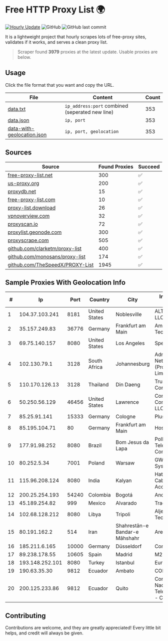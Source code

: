 
# Free HTTP Proxy List 🌍

[![Hourly Update](https://github.com/mertguvencli/http-proxy-list/actions/workflows/main.yml/badge.svg?branch=main)](https://github.com/mertguvencli/http-proxy-list/actions/workflows/main.yml)
![GitHub](https://img.shields.io/github/license/mertguvencli/http-proxy-list)
![GitHub last commit](https://img.shields.io/github/last-commit/mertguvencli/http-proxy-list)

It is a lightweight project that hourly scrapes lots of free-proxy sites, validates if it works, and serves a clean proxy list.


> Scraper found **3979** proxies at the latest update. Usable proxies are below.

## Usage

Click the file format that you want and copy the URL.


|File|Content|Count|
|----|-------|-----|
|[data.txt](https://raw.githubusercontent.com/mertguvencli/http-proxy-list/main/proxy-list/data.txt)|`ip_address:port` combined (seperated new line)|353|
|[data.json](https://raw.githubusercontent.com/mertguvencli/http-proxy-list/main/proxy-list/data.json)|`ip, port`|353|
|[data-with-geolocation.json](https://raw.githubusercontent.com/mertguvencli/http-proxy-list/main/proxy-list/data-with-geolocation.json)|`ip, port, geolocation`|353|

## Sources

|Source|Found Proxies|Succeed|
|------|-------------|-------|
|[free-proxy-list.net](https://free-proxy-list.net)|300|✅|
|[us-proxy.org](https://www.us-proxy.org)|200|✅|
|[proxydb.net](http://proxydb.net)|15|✅|
|[free-proxy-list.com](https://free-proxy-list.com/?page=&port=&type%5B%5D=http&type%5B%5D=https&up_time=0&search=Search)|10|✅|
|[proxy-list.download](https://www.proxy-list.download/HTTP)|26|✅|
|[vpnoverview.com](https://vpnoverview.com/privacy/anonymous-browsing/free-proxy-servers)|32|✅|
|[proxyscan.io](https://www.proxyscan.io)|72|✅|
|[proxylist.geonode.com](https://proxylist.geonode.com/api/proxy-list?limit=300&page=1&sort_by=lastChecked&sort_type=desc&protocols=http,https)|300|✅|
|[proxyscrape.com](https://api.proxyscrape.com/v2/?request=displayproxies&protocol=http&timeout=10000&country=all&ssl=all&anonymity=all)|505|✅|
|[github.com/clarketm/proxy-list](https://raw.githubusercontent.com/clarketm/proxy-list/master/proxy-list-raw.txt)|400|✅|
|[github.com/monosans/proxy-list](https://raw.githubusercontent.com/monosans/proxy-list/main/proxies/http.txt)|174|✅|
|[github.com/TheSpeedX/PROXY-List](https://raw.githubusercontent.com/TheSpeedX/PROXY-List/master/http.txt)|1945|✅|


## Sample Proxies With Geolocation Info

|#|Ip|Port|Country|City|Internet Service Provider|
|-|--|----|-------|----|-------------------------|
|1|104.37.103.241|8181|United States|Noblesville|ALTIUS Broadband, LLC|
|2|35.157.249.83|36776|Germany|Frankfurt am Main|Amazon Technologies Inc.|
|3|69.75.140.157|8080|United States|Los Angeles|Spectrum|
|4|102.130.79.1|3128|South Africa|Johannesburg|Adnexus Celerity Networks (Proprietary) Limited|
|5|110.170.126.13|3128|Thailand|Din Daeng|True Internet Corporation CO. Ltd.|
|6|50.250.56.129|46456|United States|Lawrence|Comcast Cable Communications, LLC|
|7|85.25.91.141|15333|Germany|Cologne|PlusServer GmbH|
|8|85.195.104.71|80|Germany|Frankfurt am Main|Host Europe GmbH|
|9|177.91.98.252|8080|Brazil|Bom Jesus da Lapa|Pollynet - MP Telecom Servicos E Comercio Ltda|
|10|80.252.5.34|7001|Poland|Warsaw|GWNET Autonomus System|
|11|115.96.208.124|8080|India|Kalyan|Hathway IP over Cable Internet Access|
|12|200.25.254.193|54240|Colombia|Bogotá|Andinet ON Line|
|13|45.189.254.82|999|Mexico|Alvarado|Tracered SA De CV|
|14|102.68.128.212|8080|Libya|Tripoli|Aljeel Aljadeed For Technology|
|15|80.191.162.2|514|Iran|Shahrestān-e Bandar-e Māhshahr|Area|
|16|185.211.6.165|10000|Germany|Düsseldorf|Contabo GmbH|
|17|89.238.178.55|10605|Spain|Madrid|M247 Ltd|
|18|193.148.252.101|8080|Turkey|Istanbul|Euronet Telekom|
|19|190.63.35.30|9812|Ecuador|Ambato|CONECEL|
|20|200.125.233.86|9812|Ecuador|Quito|Corporacion Nacional De Telecomunicaciones - CNT EP|



## Contributing

Contributions are welcome, and they are greatly appreciated! Every
little bit helps, and credit will always be given.

